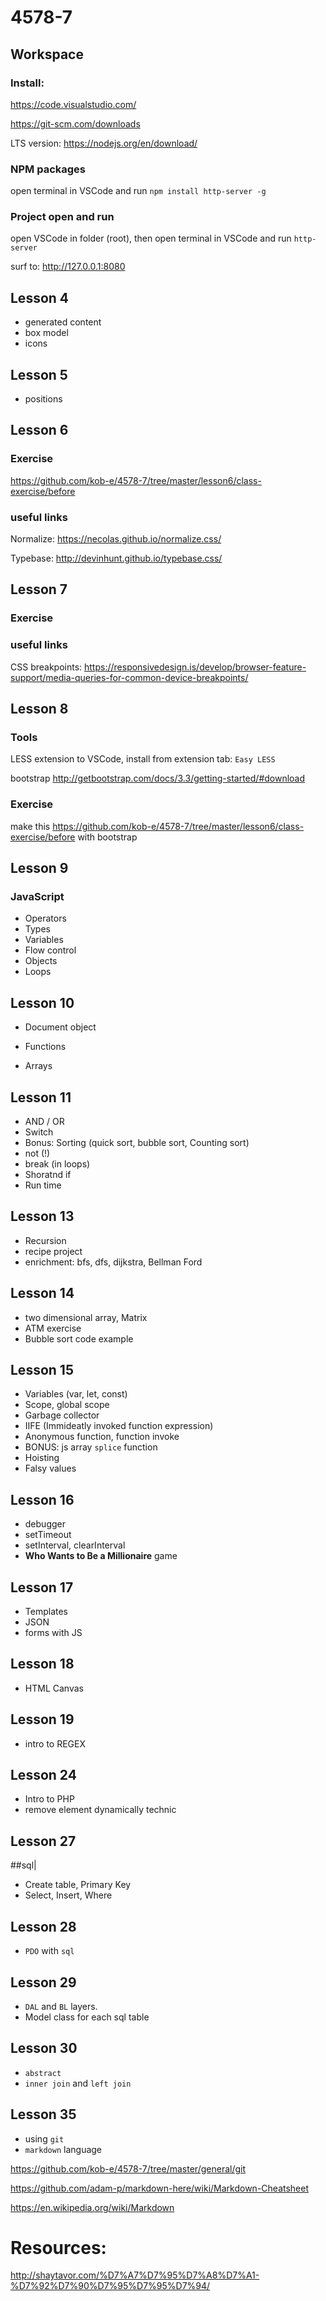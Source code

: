 # 4578-7


## Workspace
### Install:
https://code.visualstudio.com/

https://git-scm.com/downloads

LTS version:
https://nodejs.org/en/download/ 

### NPM packages
open terminal in VSCode and run `npm install http-server -g`

### Project open and run
open VSCode in folder (root), then open terminal in VSCode and run `http-server`

surf to: http://127.0.0.1:8080

## Lesson 4
- generated content
- box model
- icons

## Lesson 5
- positions

## Lesson 6
### Exercise
https://github.com/kob-e/4578-7/tree/master/lesson6/class-exercise/before

### useful links
Normalize: https://necolas.github.io/normalize.css/

Typebase: http://devinhunt.github.io/typebase.css/

## Lesson 7
### Exercise

### useful links
CSS breakpoints: https://responsivedesign.is/develop/browser-feature-support/media-queries-for-common-device-breakpoints/

## Lesson 8 
### Tools
LESS extension to VSCode, install from extension tab: `Easy LESS`

bootstrap http://getbootstrap.com/docs/3.3/getting-started/#download
### Exercise
make this https://github.com/kob-e/4578-7/tree/master/lesson6/class-exercise/before with bootstrap

## Lesson 9
### JavaScript
- Operators
- Types
- Variables
- Flow control
- Objects
- Loops

## Lesson 10
- Document object

- Functions
- Arrays

## Lesson 11
- AND / OR
- Switch
- Bonus: Sorting (quick sort, bubble sort, Counting sort)
- not (!)
- break (in loops)
- Shoratnd if
- Run time

## Lesson 13
- Recursion
- recipe project
- enrichment: bfs, dfs, dijkstra, Bellman Ford

## Lesson 14
 - two dimensional array, Matrix
 - ATM exercise
 - Bubble sort code example

 ## Lesson 15
 - Variables (var, let, const) 
 - Scope, global scope
 - Garbage collector
 - IIFE (Immideatly invoked function expression)
 - Anonymous function, function invoke
 - BONUS: js array `splice` function
 - Hoisting
 - Falsy values

## Lesson 16
 - debugger
 - setTimeout
 - setInterval, clearInterval
 - **Who Wants to Be a Millionaire** game

## Lesson 17
 - Templates
 - JSON
 - forms with JS

## Lesson 18
 - HTML Canvas

## Lesson 19
 - intro to REGEX
 
## Lesson 24
 - Intro to PHP
 - remove element dynamically technic
 
## Lesson 27
 ##sql|
 - Create table, Primary Key
 - Select, Insert, Where
 
## Lesson 28
 - `PDO` with `sql`
 
## Lesson 29
 - `DAL` and `BL` layers.
 - Model class for each sql table
 
## Lesson 30
 - `abstract`
 - `inner join` and `left join`
 
## Lesson 35
- using `git`
- `markdown` language

https://github.com/kob-e/4578-7/tree/master/general/git

https://github.com/adam-p/markdown-here/wiki/Markdown-Cheatsheet

https://en.wikipedia.org/wiki/Markdown

# Resources:
 http://shaytavor.com/%D7%A7%D7%95%D7%A8%D7%A1-%D7%92%D7%90%D7%95%D7%95%D7%94/

